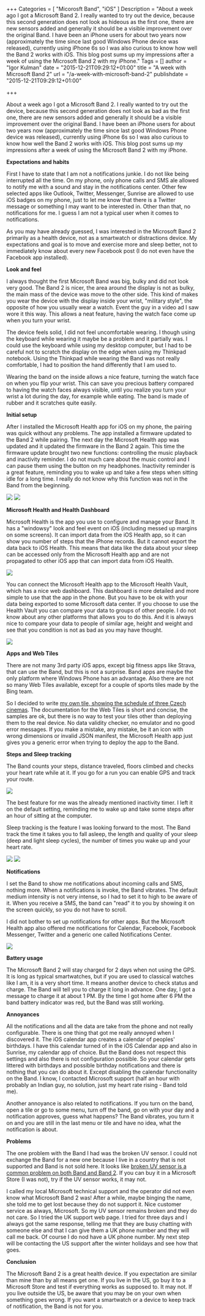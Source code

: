 +++
Categories = [ "Micorosft Band", "iOS" ]
Description = "About a week ago I got a Microsoft Band 2. I really wanted to try out the device, because this second generation does not look as hideous as the first one, there are new sensors added and generally it should be a visible improvement over the original Band. I have been an iPhone users for about two years now (approximately the time since last good Windows Phone device was released), currently using iPhone 6s so I was also curious to know how well the Band 2 works with iOS. This blog post sums up my impressions after a week of using the Microsoft Band 2 with my iPhone."
Tags = []
author = "Igor Kulman"
date = "2015-12-21T09:29:12+01:00"
title = "A week with Microsoft Band 2"
url = "/a-week-with-microsoft-band-2"
publishdate = "2015-12-21T09:29:12+01:00"

+++

About a week ago I got a Microsoft Band 2. I really wanted to try out the device, because this second generation does not look as bad as the first one, there are new sensors added and generally it should be a visible improvement over the original Band. I have been an iPhone users for about two years now (approximately the time since last good Windows Phone device was released), currently using iPhone 6s so I was also curious to know how well the Band 2 works with iOS. This blog post sums up my impressions after a week of using the Microsoft Band 2 with my iPhone.

**Expectations and habits**

First I have to state that I am not a notifications junkie. I do not like being interrupted all the time. On my phone, only phone calls and SMS ale allowed to notify me with a sound and stay in the notifications center. Other few selected apps like Outlook, Twitter, Messenger, Sunrise are allowed to use iOS badges on my phone, just to let me know that there is a Twitter message or something I may want to be interested in. Other than that, no notifications for me. I guess I am not a typical user when it comes to notifications.

As you may have already guessed, I was interested in the Microsoft Band 2 primarily as a health device, not as a smartwatch or distractions device. My expectations and goal is to move and exercise more and sleep better, not to immediately know about every new Facebook post (I do not even have the Facebook app installed).

<!--more-->

**Look and feel**

I always thought the first Microsoft Band was big, bulky and did not look very good. The Band 2 is nicer, the area around the display is not as bulky, the main mass of the device was move to the other side. This kind of makes you wear the device with the display inside your wrist, "military style", the opposite of how you usually wear a watch. Event the guy in a video ad I saw wore it this way. This allows a neat feature, having the watch face come up when you turn your wrist.

The device feels solid, I did not feel uncomfortable wearing. I though using the keyboard while wearing it maybe be a problem and it partially was. I could use the keyboard while using my desktop computer, but I had to be careful not to scratch the display on the edge when using my Thinkpad notebook. Using the Thinkpad while wearing the Band was not really comfortable, I had to position the hand differently that I am used to.

Wearing the band on the inside allows a nice feature, turning the watch face on when you flip your wrist. This can save you precious battery compared to having the watch faces always visible, until you realize you turn your wrist a lot during the day, for example while eating. The band is made of rubber and it scratches quite easily.

**Initial setup**

After I installed the Microsoft Health app for iOS on my phone, the pairing was quick without any problems. The app installed a firmware updated to the Band 2 while pairing. The next day the Microsoft Health app was updated and it updated the firmware in the Band 2 again. This time  the firmware update brought two new functions: controlling the music playback and inactivity reminder. I do not much care about the music control and I can pause them using the button on my headphones. Inactivity reminder is a great feature, reminding you to wake up and take a few steps when sitting idle for a long time. I really do not know why this function was not in the Band from the beginning. 

<img src="/images/BandSetup.png" style="max-width:400px" />
<img src="/images/BandUI2.png" style="max-width:400px" />

**Microsoft Health and Health Dashboard**

Microsoft Health is the app you use to configure and manage your Band. It has a "windowsy" look and feel event on iOS (including messed up margins on some screens). It can import data from the iOS Health app, so it can show you number of steps that the iPhone records. But it cannot export the data back to iOS Health. This means that data like the data about your sleep can be accessed only from the Microsoft Health app and are not propagated to other iOS app that can import data from iOS Health. 

<img src="/images/BandDashboard1.png" style="max-width:800px" />

You can connect the Microsoft Health app to the Microsoft Health Vault, which has a nice web dashboard. This dashboard is more detailed and more simple to use that the app in the phone. But you have to be ok with your data being exported to some Microsoft data center. If you choose to use the Health Vault you can compare your data to groups of other people. I do not know about any other platforms that allows you to do this. And it is always nice to compare your data to people of similar age, height and weight and see that you condition is not as bad as you may have thought. 

<img src="/images/BandDashboard2.png" style="max-width:800px" />

**Apps and Web Tiles**

There are not many 3rd party iOS apps, except big fitness apps like Strava, that can use the Band, but this is not a surprise. Band apps are maybe the only platform where Windows Phone has an advantage. Also there are not so many Web Tiles available, except for a couple of sports tiles made by the Bing team. 

So I decided to write [my own tile, showing the schedule of three Czech cinemas](mshealth-webtile://?action=download-manifest&url=https://dl.dropboxusercontent.com/u/73642/kinoklub.webtile). The documentation for the Web Tiles is short and concise, the samples are ok, but there is no way to test your tiles other than deploying them to the real device. No data validity checker, no emulator and no good error messages. If you make a mistake, any mistake, be it an icon with wrong dimensions or invalid JSON manifest, the Microsoft Health app just gives you a generic error when trying to deploy the app to the Band.

**Steps and Sleep tracking**

The Band counts your steps, distance traveled, floors climbed and checks your heart rate while at it. If you go for a run you can enable GPS and track your route.

<img src="/images/BandSteps.png" style="max-width:400px" />

The best feature for me was the already mentioned inactivity timer. I left it on the default setting, reminding me to wake up and take some steps after an hour of sitting at the computer. 

Sleep tracking is the feature I was looking forward to the most. The Band track the time it takes you to fall asleep, the length and quality of your sleep (deep and light sleep cycles), the number of times you wake up and your heart rate.

<img src="/images/BandSleep1.png" style="max-width:400px" />
<img src="/images/BandSleep2.png" style="max-width:400px" />

**Notifications**

I set the Band to show me notifications about incoming calls and SMS, nothing more. When a notifications is invoke, the Band vibrates. The default medium intensity is not very intense, so I had to set it to high to be aware of it. When you receive a SMS, the band can "read" it to you by showing it on the screen quickly, so you do not have to scroll. 

I did not bother to set up notifications for other apps. But the Microsoft Health app also offered me notifications for Calendar, Facebook, Facebook Messenger, Twitter and a generic one called Notifications Center. 

<img src="/images/BandUI1.png" style="max-width:400px" />


**Battery usage**

The Microsoft Band 2 will stay charged for 2 days when not using the GPS. It is long as typical smartwatches, but if you are used to classical watches like I am, it is a very short time. It means another device to check status and charge. The Band will tell you to charge it long in advance. One day, I got a message to charge it at about 1 PM. By the time I got home after 6 PM the band battery indicator was red, but the Band was still working. 

**Annoyances**

All the notifications and all the data are take from the phone and not really configurable. There is one thing that got me really annoyed when I discovered it. The iOS calendar app creates a calendar of peoples' birthdays. I have this calendar turned of in the iOS Calendar app and also in Sunrise, my calendar app of choice. But the Band does not respect this settings and also there is not configuration possible. So your calendar gets littered with birthdays and possible birthday notifications and there is nothing that you can do about it. Except disabling the calendar functionality on the Band. I know, I contacted Microsoft support (half an hour with probably an Indian guy, no solution, just my heart rate rising - Band told me).

Another annoyance is also related to notifications. If you turn on the band, open a tile or go to some menu, turn off the band, go on with your day and a notification approves, guess what happens? The Band vibrates, you turn it on and you are still in the last menu or tile and have no idea, what the notification is about. 

**Problems**

The one problem with the Band I had was the broken UV sensor. I could not exchange the Band for a new one because I live in a country that is not supported and Band is not sold here. It looks like [broken UV sensor is a common problem on both Band and Band 2](https://answers.microsoft.com/en-us/band/forum/msband-band_hardware/microsoft-band-uv-sensor-does-not-seem-to-work/97a7c92c-f135-48cd-8945-3781434d309c). If you can buy it in a Microsoft Store (I was not), try if the UV sensor works, it may not.

I called my local Microsoft technical support and the operator did not even know what Microsoft Band 2 was! After a while, maybe binging the name, she told me to get lost because they do not support it. Nice customer service as always, Microsoft. So my UV sensor remains broken and they do not care. So I tried the UK support web page. I tried for three days and I always got the same response, telling me that they are busy chatting with someone else and that I can give them a UK phone number and they will call me back. Of course I do nod have a UK phone number. My next step will be contacting the US support after the winter holidays and see how that goes.

**Conclusion**

The Microsoft Band 2 is a great health device. If you expectation are similar than mine than by all means get one. If you live in the US, go buy it to a Microsoft Store and test if everything works as supposed to. It may not. If you live outside the US, be aware that you may be on your own when something goes wrong. If you want a smartwatch or a device to keep track of notification, the Band is not for you. 